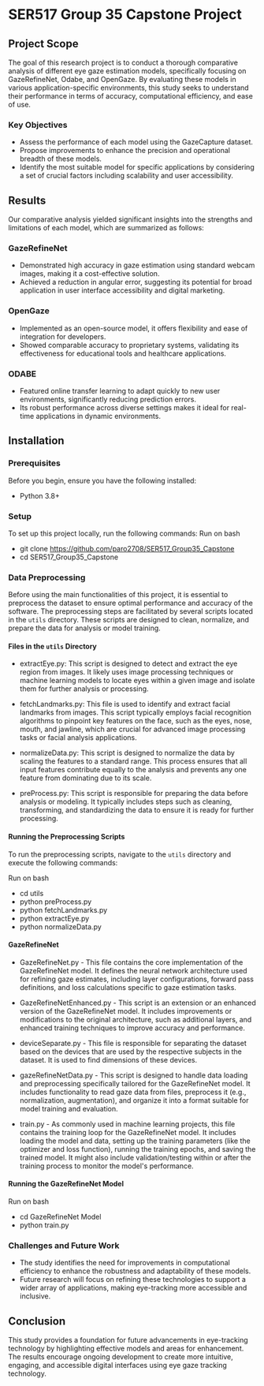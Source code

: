 # SER517 Group 35 Capstone Project

## Project Scope

The goal of this research project is to conduct a thorough comparative analysis of different eye gaze estimation models, specifically focusing on GazeRefineNet, Odabe, and OpenGaze. By evaluating these models in various application-specific environments, this study seeks to understand their performance in terms of accuracy, computational efficiency, and ease of use.

### Key Objectives
- Assess the performance of each model using the GazeCapture dataset.
- Propose improvements to enhance the precision and operational breadth of these models.
- Identify the most suitable model for specific applications by considering a set of crucial factors including scalability and user accessibility.

## Results

Our comparative analysis yielded significant insights into the strengths and limitations of each model, which are summarized as follows:

### GazeRefineNet
- Demonstrated high accuracy in gaze estimation using standard webcam images, making it a cost-effective solution.
- Achieved a reduction in angular error, suggesting its potential for broad application in user interface accessibility and digital marketing.

### OpenGaze
- Implemented as an open-source model, it offers flexibility and ease of integration for developers.
- Showed comparable accuracy to proprietary systems, validating its effectiveness for educational tools and healthcare applications.

### ODABE
- Featured online transfer learning to adapt quickly to new user environments, significantly reducing prediction errors.
- Its robust performance across diverse settings makes it ideal for real-time applications in dynamic environments.




## Installation

### Prerequisites
Before you begin, ensure you have the following installed:
- Python 3.8+

### Setup
To set up this project locally, run the following commands:
Run on bash
- git clone https://github.com/paro2708/SER517_Group35_Capstone
- cd SER517_Group35_Capstone

### Data Preprocessing
Before using the main functionalities of this project, it is essential to preprocess the dataset to ensure optimal performance and accuracy of the software. The preprocessing steps are facilitated by several scripts located in the `utils` directory. These scripts are designed to clean, normalize, and prepare the data for analysis or model training.

#### Files in the `utils` Directory

- extractEye.py: This script is designed to detect and extract the eye region from images. It likely uses image processing techniques or machine learning models to locate eyes within a given image and isolate them for further analysis or processing.

- fetchLandmarks.py: This file is used to identify and extract facial landmarks from images. This script typically employs facial recognition algorithms to pinpoint key features on the face, such as the eyes, nose, mouth, and jawline, which are crucial for advanced image processing tasks or facial analysis applications.

- normalizeData.py: This script is designed to normalize the data by scaling the features to a standard range. This process ensures that all input features contribute equally to the analysis and prevents any one feature from dominating due to its scale.

- preProcess.py: This script is responsible for preparing the data before analysis or modeling. It typically includes steps such as cleaning, transforming, and standardizing the data to ensure it is ready for further processing.


#### Running the Preprocessing Scripts

To run the preprocessing scripts, navigate to the `utils` directory and execute the following commands:

Run on bash
- cd utils
- python preProcess.py
- python fetchLandmarks.py
- python extractEye.py
- python normalizeData.py


#### GazeRefineNet
- GazeRefineNet.py - This file contains the core implementation of the GazeRefineNet model. It defines the neural network architecture used for refining gaze estimates, including layer configurations, forward pass definitions, and loss calculations specific to gaze estimation tasks.

- GazeRefineNetEnhanced.py - This script is an extension or an enhanced version of the GazeRefineNet model. It includes improvements or modifications to the original architecture, such as additional layers, and enhanced training techniques to improve accuracy and performance.

- deviceSeparate.py - This file is responsible for separating the dataset based on the devices that are used by the respective subjects in the dataset. It is used to find dimensions of these devices.

- gazeRefineNetData.py - This script is designed to handle data loading and preprocessing specifically tailored for the GazeRefineNet model. It includes functionality to read gaze data from files, preprocess it (e.g., normalization, augmentation), and organize it into a format suitable for model training and evaluation.

- train.py - As commonly used in machine learning projects, this file contains the training loop for the GazeRefineNet model. It includes loading the model and data, setting up the training parameters (like the optimizer and loss function), running the training epochs, and saving the trained model. It might also include validation/testing within or after the training process to monitor the model's performance.

#### Running the GazeRefineNet Model
Run on bash
- cd GazeRefineNet Model
- python train.py

### Challenges and Future Work
- The study identifies the need for improvements in computational efficiency to enhance the robustness and adaptability of these models.
- Future research will focus on refining these technologies to support a wider array of applications, making eye-tracking more accessible and inclusive.

## Conclusion

This study provides a foundation for future advancements in eye-tracking technology by highlighting effective models and areas for enhancement. The results encourage ongoing development to create more intuitive, engaging, and accessible digital interfaces using eye gaze tracking technology.
